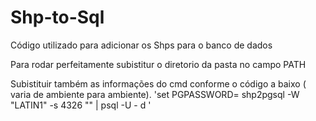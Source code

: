 # Shp-to-Sql
Código utilizado para adicionar os Shps para o banco de dados

Para rodar perfeitamente subistitur o diretorio da pasta no campo PATH

Subistituir também as informações do cmd conforme o código a baixo ( varia de ambiente para ambiente).
'set PGPASSWORD=<senha> shp2pgsql -W "LATIN1" -s 4326 "<nome do shp>" <nome tabela> | psql -U <usuario> - d <database>'
